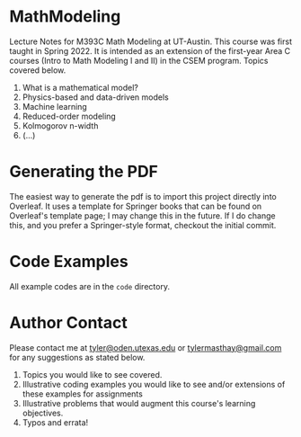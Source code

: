 # MathModeling
Lecture Notes for M393C Math Modeling at UT-Austin. 
This course was first taught in Spring 2022. 
It is intended as an extension of the first-year Area C courses (Intro to Math Modeling I and II) in the CSEM program.
Topics covered below.

1. What is a mathematical model?
2. Physics-based and data-driven models
3. Machine learning
4. Reduced-order modeling
5. Kolmogorov n-width
6. (...)

# Generating the PDF
The easiest way to generate the pdf is to import this project directly into Overleaf. It uses a template for Springer books that can be found on Overleaf's template page; I may change this in the future. If I do change this, and you prefer a Springer-style format, checkout the initial commit.

# Code Examples
All example codes are in the ```code``` directory.

# Author Contact
Please contact me at tyler@oden.utexas.edu or tylermasthay@gmail.com for any suggestions as stated below.

1. Topics you would like to see covered.
2. Illustrative coding examples you would like to see and/or extensions of these examples for assignments
3. Illustrative problems that would augment this course's learning objectives.
4. Typos and errata!


